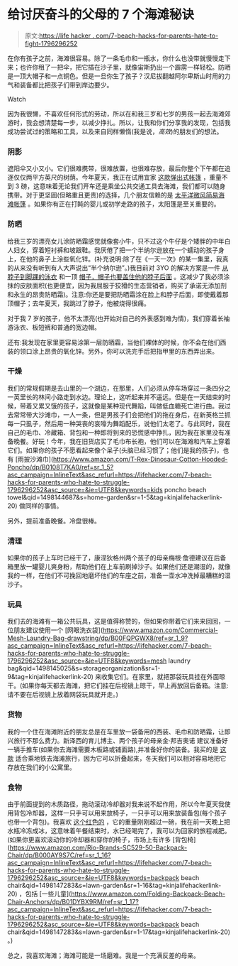 # 给讨厌奋斗的父母的 7 个海滩秘诀

> 原文:[https://life hacker . com/7-beach-hacks-for-parents-hate-to-fight-1796296252](https://lifehacker.com/7-beach-hacks-for-parents-who-hate-to-struggle-1796296252)

在你有孩子之前，海滩很容易。除了一条毛巾和一瓶水，你什么也没带就慢慢走下来；也许你租了一把伞，把它插在沙子里，就像宙斯扔出一个霹雳一样轻松。防晒是一顶大帽子和一点铜色。但是一旦你生了孩子？汉尼拔翻越阿尔卑斯山时用的力气和装备都比把孩子们带到岸边要少。

Watch

因为我很懒，不喜欢任何形式的劳动，所以在和我三岁和七岁的男孩一起去海滩郊游时，我会想清楚每一步，以减少挣扎。所以，让我和你们分享我的发现，包括我成功尝试过的策略和工具，以及来自同样懒惰(我是说，*高效*)的朋友们的想法。

### 阴影

遮阳伞又小又小。它们很难携带，很难放置，也很难存放，最后你整个下午都在追逐仅仅两平方英尺的树荫。今年夏天，我正在试用宜家 [这款弹出式帐篷](http://www.ikea.com/us/en/catalog/products/30228978/) ，重量不到 3 磅，这意味着无论我们开车还是乘坐公共交通工具去海滩，我们都可以随身携带。对于更坚固(但略重且更贵)的选择，几个朋友信赖的是 [太平洋微风简易海滩帐篷](https://www.amazon.com/gp/product/B00S49C2YQ/ref=s9_acsd_top_hd_bw_b3YYH9X_c_x_w?asc_campaign=InlineText&asc_refurl=https://lifehacker.com/7-beach-hacks-for-parents-who-hate-to-struggle-1796296252&asc_source=&pf_rd_i=3258963011&pf_rd_m=ATVPDKIKX0DER&pf_rd_p=ba65c6ac-ae7a-5a9e-99c4-46d01df24e01&pf_rd_r=Y4YERHDC2Q4KZ13Z1CCN&pf_rd_s=merchandised-search-3&pf_rd_t=101&tag=kinjalifehackerlink-20) 。如果你有正在打盹的婴儿或初学走路的孩子，太阳篷是至关重要的。

### 防晒

给我三岁的漂亮女儿涂防晒霜感觉就像套小牛，只不过这个牛仔是个矮胖的中年白人妇女，穿着短衬裤和坡跟鞋。我厌倦了把一个半纳尔逊放在一个蠕动的孩子身上，在他的鼻子上涂些氧化锌。(补充说明:除了在《一天一次》的某一集里，我真的从来没有听到有人大声说出“半个纳尔逊”。)我目前对 3YO 的解决方案是一件 [从脖子到脚踝的泳衣](http://www.coolibar.com/product/Boys/Boys-4-16/Swimwear/Neck-To-Ankle-Surf-Suit/pc/2221/c/2267/sc/2306/157346.uts) 和一顶 [帽子，帽子也要盖住他的脖子后面](http://www.coolibar.com/product/Boys/Boys-4-16/Sun-Hats/Surfs-Up-All-Sport-Hat/pc/2221/c/2267/sc/2307/155841.uts) 。这减少了我必须涂抹的皮肤面积(也更便宜，因为我屈服于狡猾的生态营销者，购买了承诺无添加剂和永生的昂贵防晒霜)。注意:你还是要把防晒霜涂在脸上和脖子后面，即使戴着那顶帽子；去年夏天，我跳过了脖子，他被烧得很痛。

对于我 7 岁的孩子，他不太漂亮(也开始对自己的外表感到难为情)，我们穿着长袖游泳衣、板短裤和普通的宽边帽。

还有:我发现在家里更容易涂第一层防晒霜，当他们裸体的时候，你不会在他们西装的领口涂上昂贵的氧化锌。另外，你可以洗完手后把指甲里的东西弄出来。

### 干燥

我们的常规假期是去山里的一个湖边，在那里，人们必须从停车场穿过一条四分之一英里长的林间小路走到水边。理论上，这听起来并不遥远。但是在一天结束的时候，带着又累又饿的孩子，这就像是某种现代舞蹈，叫做低血糖死亡进行曲。我过去常常带大沙滩巾，一人一条，但是男孩子们会把他们的拖在身后，在新英格兰抓每一只虱子，然后用一种哭丧的哀嚎为舞蹈配乐，说他们太老了。与此同时，我在自己的毛巾、冷藏箱、背包和一种即将到来的恐慌感中挣扎，因为我在家里没有准备晚餐。好玩！今年，我在旧货店买了毛巾布长袍，他们可以在海滩和汽车上穿着它们。如果你的孩子不愿看起来像个呆子(头脑已经习惯了；他们是我的孩子)，也有 [雨披沙滩巾](https://www.amazon.com/T-Rex-Dinosaur-Cotton-Hooded-Poncho/dp/B0108T7KA0/ref=sr_1_5?asc_campaign=InlineText&asc_refurl=https://lifehacker.com/7-beach-hacks-for-parents-who-hate-to-struggle-1796296252&asc_source=&ie=UTF8&keywords=kids poncho beach towel&qid=1498144687&s=home-garden&sr=1-5&tag=kinjalifehackerlink-20) 做同样的事情。

另外，提前准备晚餐。冷盘很棒。

### 清理

如果你的孩子上车时已经干了，康涅狄格州两个孩子的母亲梅根·詹德建议在后备箱里放一罐婴儿爽身粉，帮助他们在上车前刷掉沙子。如果他们还是潮湿的，就像我的一样，在他们不可挽回地磨坏他们的车座之前，准备一壶水冲洗掉最糟糕的湿沙子。

### 玩具

我们去的海滩有一箱公共玩具，这是值得称赞的，但如果你带着它们来来回回，一位朋友建议使用一个 [网眼洗衣袋](https://www.amazon.com/Commercial-Mesh-Laundry-Bag-drawstring/dp/B00FQPGWX8/ref=sr_1_9?asc_campaign=InlineText&asc_refurl=https://lifehacker.com/7-beach-hacks-for-parents-who-hate-to-struggle-1796296252&asc_source=&ie=UTF8&keywords=mesh laundry bag&qid=1498145025&s=storageorganization&sr=1-9&tag=kinjalifehackerlink-20) 来收集它们。在家里，就把那袋玩具挂在外面晾干。(如果你每天都去海滩，把它们挂在后视镜上晾干，早上再放回后备箱。注意:请不要在后视镜上放着网袋玩具就开走。)

### 货物

我的一个住在海滩附近的朋友总是在车里放一袋备用的西装、毛巾和防晒霜，让即兴旅行不那么费力。新泽西的育儿博主、两个孩子的母亲金·邦吉奥诺 建议准备好一辆手推车(如果你去海滩需要木板路或铺面路),并准备好你的装备。我买的是 [这款](https://www.bedbathandbeyond.com/store/product/rio-beach-beach-caddy-deluxe/1041721483?skuId=41721483&mcid=PS_googlepla_nonbrand_outdoorutility_&product_id=41721483&adtype=pla_multichannel&product_channel=online&adpos=1o4&creative=43742648149&device=c&matchtype=&network=g&gclid=CjwKEAjw1a3KBRCY9cfsmdmWgQ0SJAATUZ8bKPqoAEPU47j0Qe06Bhr0MxDTm0QABOkKQ87CCo0YhhoC4anw_wcB) 适合乘地铁去海滩旅行，因为它可以折叠起来，冬天我们可以相对容易地把它存放在我们的小公寓里。

### 食物

由于前面提到的木质路径，拖动滚动冷却器对我来说不起作用，所以今年夏天我使用背包冷却器，这样一只手可以用来放椅子，一只手可以用来放装备包(每个孩子也带一个背包)。我喜欢 [这个红色的](https://www.amazon.com/dp/B003I7E6N4/ref=twister_B01GQRVETQ?_encoding=UTF8&asc_campaign=InlineText&asc_refurl=https://lifehacker.com/7-beach-hacks-for-parents-who-hate-to-struggle-1796296252&asc_source=&psc=1&tag=kinjalifehackerlink-20) ，它的重量刚刚超过一磅，我在前一天晚上把水瓶冷冻成冰，这意味着午餐结束时，水已经喝完了，我可以为回家的旅程减肥。(如果你更喜欢滚动你的冷却器和穿你的椅子，市场上有许多 [背包椅](https://www.amazon.com/Rio-Brands-SC529-50-Backpack-Chair/dp/B000AY9S7C/ref=sr_1_16?asc_campaign=InlineText&asc_refurl=https://lifehacker.com/7-beach-hacks-for-parents-who-hate-to-struggle-1796296252&asc_source=&ie=UTF8&keywords=backpack beach chair&qid=1498147283&s=lawn-garden&sr=1-16&tag=kinjalifehackerlink-20) ，包括 [一些儿童](https://www.amazon.com/Folding-Backpack-Beach-Chair-Anchors/dp/B01DYBX9RM/ref=sr_1_17?asc_campaign=InlineText&asc_refurl=https://lifehacker.com/7-beach-hacks-for-parents-who-hate-to-struggle-1796296252&asc_source=&ie=UTF8&keywords=backpack beach chair&qid=1498147283&s=lawn-garden&sr=1-17&tag=kinjalifehackerlink-20) 。)

总之，我喜欢海滩；海滩可能是一场磨难。我是一个充满反差的母亲。